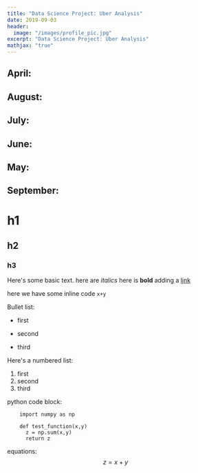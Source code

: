 ```yaml
---
title: "Data Science Project: Uber Analysis"
date: 2019-09-03
header:
  image: "/images/profile_pic.jpg"
excerpt: "Data Science Project: Uber Analysis"
mathjax: "true"
---
```


## April:
<script src="https://gist.github.com/domvdp/14fb35f75de0747734be8c71061d0e91.js"></script>

## August:
<script src="https://gist.github.com/domvdp/55697511b979b4c5ddf000a3607bb359.js"></script>

## July:
<script src="https://gist.github.com/domvdp/6072b00bbe56d55051b3a5bc151440cf.js"></script>

## June:
<script src="https://gist.github.com/domvdp/9cc4b5ea95481e382d6c4808d74c5eed.js"></script>

## May:
<script src="https://gist.github.com/domvdp/a39086f9004ea4d84031b9ed03300867.js"></script>

## September:
<script src="https://gist.github.com/domvdp/5d6c3f2a3abb4f3c77479f4ca054077c.js"></script>


# h1
## h2
### h3

Here's some basic text.
here are *italics*
here is **bold**
adding a [link](https://www.basicmillion.com)

here we have some inline code `x+y`

Bullet list:
* first
+ second
- third

Here's a numbered list:
1. first
2. second
3. third

python code block:
```
    import numpy as np

    def test_function(x,y)
      z = np.sum(x,y)
      return z
```

equations:
$$z=x+y$$
